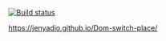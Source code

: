 [![Build status](https://ci.appveyor.com/api/projects/status/77119ifvrfajedx7?svg=true)](https://ci.appveyor.com/project/Jenyadio/dom-switch-place)

https://jenyadio.github.io/Dom-switch-place/